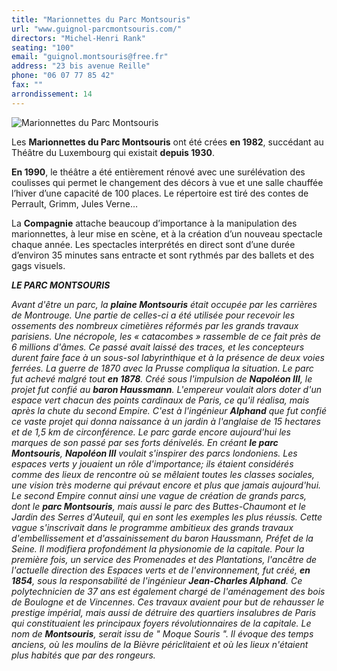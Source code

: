 ```yaml
---
title: "Marionnettes du Parc Montsouris"
url: "www.guignol-parcmontsouris.com/"
directors: "Michel-Henri Rank"
seating: "100"
email: "guignol.montsouris@free.fr"
address: "23 bis avenue Reille"
phone: "06 07 77 85 42"
fax: ""
arrondissement: 14 
---
```


![Marionnettes du Parc Montsouris](../images/14eme/marionnettes-du-parc-montsouris/marionnettes-du-parc-montsouris-1.jpg)

Les **Marionnettes du Parc Montsouris** ont été crées **en 1982**, succédant au Théâtre du Luxembourg qui existait **depuis 1930**.
 
**En 1990**, le théâtre a été entièrement rénové avec une surélévation des coulisses qui permet le changement des décors à vue et une salle chauffée l’hiver d’une capacité de 100 places. Le répertoire est tiré des contes de Perrault, Grimm, Jules Verne…

La **Compagnie** attache beaucoup d’importance à la manipulation des marionnettes, à leur mise en scène, et à la création d’un nouveau spectacle chaque année. Les spectacles interprétés en direct sont d’une durée d’environ 35 minutes sans entracte et sont rythmés par des ballets et des gags visuels.
 
_**LE PARC MONTSOURIS**_

_Avant d'être un parc, la **plaine Montsouris** était occupée par les carrières de Montrouge. Une partie de celles-ci a été utilisée pour recevoir les ossements des nombreux cimetières réformés par les grands travaux parisiens. Une nécropole, les « catacombes » rassemble de ce fait près de 6 millions d'âmes. Ce passé avait laissé des traces, et les concepteurs durent faire face à un sous-sol labyrinthique et à la présence de deux voies ferrées. La guerre de 1870 avec la Prusse compliqua la situation. Le parc fut achevé malgré tout **en 1878**._
_Créé sous l'impulsion de **Napoléon III**, le projet fut confié au **baron Haussmann**. L'empereur voulait alors doter d'un espace vert chacun des points cardinaux de Paris, ce qu'il réalisa, mais après la chute du second Empire._
_C'est à l'ingénieur **Alphand** que fut confié ce vaste projet qui donna naissance à un jardin à l'anglaise de 15 hectares et de 1,5 km de circonférence. Le parc garde encore aujourd'hui les marques de son passé par ses forts dénivelés._
_En créant **le parc Montsouris**, **Napoléon III** voulait s'inspirer des parcs londoniens. Les espaces verts y jouaient un rôle d'importance; ils étaient considérés comme des lieux de rencontre où se mêlaient toutes les classes sociales, une vision très moderne qui prévaut encore et plus que jamais aujourd'hui._
_Le second Empire connut ainsi une vague de création de grands parcs, dont le **parc Montsouris**, mais aussi le parc des Buttes-Chaumont et le Jardin des Serres d'Auteuil, qui en sont les exemples les plus réussis._
_Cette vague s'inscrivait dans le programme ambitieux des grands travaux d'embellissement et d'assainissement du baron Haussmann, Préfet de la Seine. Il modifiera profondément la physionomie de la capitale. Pour la première fois, un service des Promenades et des Plantations, l'ancêtre de l'actuelle direction des Espaces verts et de l'environnement, fut créé, **en 1854**, sous la responsabilité de l'ingénieur **Jean-Charles Alphand**. Ce polytechnicien de 37 ans est également chargé de l'aménagement des bois de Boulogne et de Vincennes. Ces travaux avaient pour but de rehausser le prestige impérial, mais aussi de détruire des quartiers insalubres de Paris qui constituaient les principaux foyers révolutionnaires de la capitale._
_Le nom de **Montsouris**, serait issu de " Moque Souris ". Il évoque des temps anciens, où les moulins de la Bièvre périclitaient et où les lieux n'étaient plus habités que par des rongeurs._
 

